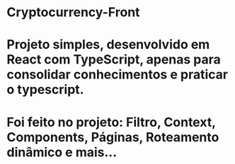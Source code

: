 # Cryptocurrency-Front
# Projeto simples, desenvolvido em React com TypeScript, apenas para consolidar conhecimentos e praticar o typescript.

# Foi feito no projeto: Filtro, Context, Components, Páginas, Roteamento dinâmico e mais... 


